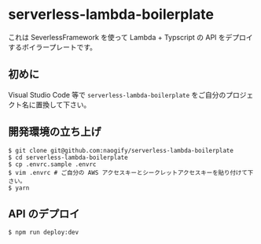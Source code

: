 #  serverless-lambda-boilerplate

これは SeverlessFramework を使って Lambda + Typscript の API をデプロイするボイラープレートです。

## 初めに

Visual Studio Code 等で `serverless-lambda-boilerplate` をご自分のプロジェクト名に置換して下さい。

## 開発環境の立ち上げ

```shell
$ git clone git@github.com:naogify/serverless-lambda-boilerplate
$ cd serverless-lambda-boilerplate
$ cp .envrc.sample .envrc
$ vim .envrc # ご自分の AWS アクセスキーとシークレットアクセスキーを貼り付けて下さい。
$ yarn
```

## API のデプロイ

```shell
$ npm run deploy:dev
```